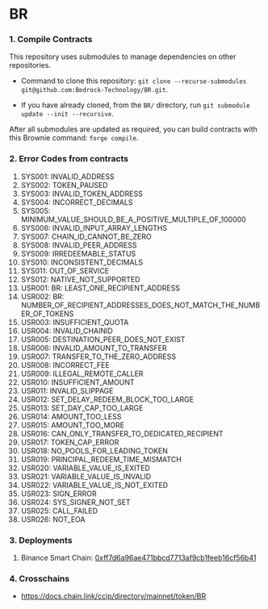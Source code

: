 # BR

### 1. Compile Contracts

This repository uses submodules to manage dependencies on other repositories.

- Command to clone this repository: `git clone --recurse-submodules git@github.com:Bedrock-Technology/BR.git`.

- If you have already cloned, from the `BR/` directory, run `git submodule update --init --recursive`.

After all submodules are updated as required, you can build contracts with this Brownie command: `forge compile`.


### 2. Error Codes from contracts

1. SYS001: INVALID_ADDRESS
1. SYS002: TOKEN_PAUSED
1. SYS003: INVALID_TOKEN_ADDRESS
1. SYS004: INCORRECT_DECIMALS
1. SYS005: MINIMUM_VALUE_SHOULD_BE_A_POSITIVE_MULTIPLE_OF_100000
1. SYS006: INVALID_INPUT_ARRAY_LENGTHS
1. SYS007: CHAIN_ID_CANNOT_BE_ZERO
1. SYS008: INVALID_PEER_ADDRESS
1. SYS009: IRREDEEMABLE_STATUS
1. SYS010: INCONSISTENT_DECIMALS
1. SYS011: OUT_OF_SERVICE
1. SYS012: NATIVE_NOT_SUPPORTED
1. USR001: BR: LEAST_ONE_RECIPIENT_ADDRESS
1. USR002: BR: NUMBER_OF_RECIPIENT_ADDRESSES_DOES_NOT_MATCH_THE_NUMBER_OF_TOKENS
1. USR003: INSUFFICIENT_QUOTA
1. USR004: INVALID_CHAINID
1. USR005: DESTINATION_PEER_DOES_NOT_EXIST
1. USR006: INVALID_AMOUNT_TO_TRANSFER
1. USR007: TRANSFER_TO_THE_ZERO_ADDRESS
1. USR008: INCORRECT_FEE
1. USR009: ILLEGAL_REMOTE_CALLER
1. USR010: INSUFFICIENT_AMOUNT
1. USR011: INVALID_SLIPPAGE
1. USR012: SET_DELAY_REDEEM_BLOCK_TOO_LARGE
1. USR013: SET_DAY_CAP_TOO_LARGE
1. USR014: AMOUNT_TOO_LESS
1. USR015: AMOUNT_TOO_MORE
1. USR016: CAN_ONLY_TRANSFER_TO_DEDICATED_RECIPIENT
1. USR017: TOKEN_CAP_ERROR
1. USR018: NO_POOLS_FOR_LEADING_TOKEN
1. USR019: PRINCIPAL_REDEEM_TIME_MISMATCH
1. USR020: VARIABLE_VALUE_IS_EXITED
1. USR021: VARIABLE_VALUE_IS_INVALID
1. USR022: VARIABLE_VALUE_IS_NOT_EXITED
1. USR023: SIGN_ERROR
1. USR024: SYS_SIGNER_NOT_SET
1. USR025: CALL_FAILED
1. USR026: NOT_EOA

### 3. Deployments
1. Binance Smart Chain: [0xff7d6a96ae471bbcd7713af9cb1feeb16cf56b41](https://bscscan.com/address/0xff7d6a96ae471bbcd7713af9cb1feeb16cf56b41)

### 4. Crosschains
- https://docs.chain.link/ccip/directory/mainnet/token/BR

